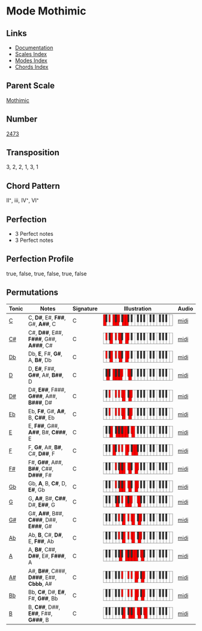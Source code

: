 # Mode Mothimic

## Links

- [Documentation](README.md)
- [Scales Index](Scales.md)
- [Modes Index](Modes.md)
- [Chords Index](Chords.md)

## Parent Scale

[Mothimic](ScaleMothimic.md)

## Number

[2473](https://ianring.com/musictheory/scales/2473)

## Transposition

3, 2, 2, 1, 3, 1

## Chord Pattern

II⁺, iii, IV⁺, VI⁺

## Perfection

- 3 Perfect notes
- 3 Perfect notes

## Perfection Profile

true, false, true, false, true, false

## Permutations

| Tonic | Notes | Signature | Illustration | Audio |
|-------|-------|-----------|--------------|-------|
| [C](ModeCNaturalMothimic.md) | C, **D#**, E#, **F##**, G#, **A##**, C | C | ![CNaturalMothimic](ModeCNaturalMothimic.png) | [midi](https://github.com/edipermadi/music/blob/main/docs/ModeCNaturalMothimic.mid?raw=true) |
| [C#](ModeCSharpMothimic.md) | C#, **D##**, E##, **F###**, G##, **A###**, C# | C | ![CSharpMothimic](ModeCSharpMothimic.png) | [midi](https://github.com/edipermadi/music/blob/main/docs/ModeCSharpMothimic.mid?raw=true) |
| [Db](ModeDFlatMothimic.md) | Db, **E**, F#, **G#**, A, **B#**, Db | C | ![DFlatMothimic](ModeDFlatMothimic.png) | [midi](https://github.com/edipermadi/music/blob/main/docs/ModeDFlatMothimic.mid?raw=true) |
| [D](ModeDNaturalMothimic.md) | D, **E#**, F##, **G##**, A#, **B##**, D | C | ![DNaturalMothimic](ModeDNaturalMothimic.png) | [midi](https://github.com/edipermadi/music/blob/main/docs/ModeDNaturalMothimic.mid?raw=true) |
| [D#](ModeDSharpMothimic.md) | D#, **E##**, F###, **G###**, A##, **B###**, D# | C | ![DSharpMothimic](ModeDSharpMothimic.png) | [midi](https://github.com/edipermadi/music/blob/main/docs/ModeDSharpMothimic.mid?raw=true) |
| [Eb](ModeEFlatMothimic.md) | Eb, **F#**, G#, **A#**, B, **C##**, Eb | C | ![EFlatMothimic](ModeEFlatMothimic.png) | [midi](https://github.com/edipermadi/music/blob/main/docs/ModeEFlatMothimic.mid?raw=true) |
| [E](ModeENaturalMothimic.md) | E, **F##**, G##, **A##**, B#, **C###**, E | C | ![ENaturalMothimic](ModeENaturalMothimic.png) | [midi](https://github.com/edipermadi/music/blob/main/docs/ModeENaturalMothimic.mid?raw=true) |
| [F](ModeFNaturalMothimic.md) | F, **G#**, A#, **B#**, C#, **D##**, F | C | ![FNaturalMothimic](ModeFNaturalMothimic.png) | [midi](https://github.com/edipermadi/music/blob/main/docs/ModeFNaturalMothimic.mid?raw=true) |
| [F#](ModeFSharpMothimic.md) | F#, **G##**, A##, **B##**, C##, **D###**, F# | C | ![FSharpMothimic](ModeFSharpMothimic.png) | [midi](https://github.com/edipermadi/music/blob/main/docs/ModeFSharpMothimic.mid?raw=true) |
| [Gb](ModeGFlatMothimic.md) | Gb, **A**, B, **C#**, D, **E#**, Gb | C | ![GFlatMothimic](ModeGFlatMothimic.png) | [midi](https://github.com/edipermadi/music/blob/main/docs/ModeGFlatMothimic.mid?raw=true) |
| [G](ModeGNaturalMothimic.md) | G, **A#**, B#, **C##**, D#, **E##**, G | C | ![GNaturalMothimic](ModeGNaturalMothimic.png) | [midi](https://github.com/edipermadi/music/blob/main/docs/ModeGNaturalMothimic.mid?raw=true) |
| [G#](ModeGSharpMothimic.md) | G#, **A##**, B##, **C###**, D##, **E###**, G# | C | ![GSharpMothimic](ModeGSharpMothimic.png) | [midi](https://github.com/edipermadi/music/blob/main/docs/ModeGSharpMothimic.mid?raw=true) |
| [Ab](ModeAFlatMothimic.md) | Ab, **B**, C#, **D#**, E, **F##**, Ab | C | ![AFlatMothimic](ModeAFlatMothimic.png) | [midi](https://github.com/edipermadi/music/blob/main/docs/ModeAFlatMothimic.mid?raw=true) |
| [A](ModeANaturalMothimic.md) | A, **B#**, C##, **D##**, E#, **F###**, A | C | ![ANaturalMothimic](ModeANaturalMothimic.png) | [midi](https://github.com/edipermadi/music/blob/main/docs/ModeANaturalMothimic.mid?raw=true) |
| [A#](ModeASharpMothimic.md) | A#, **B##**, C###, **D###**, E##, **Cbbb**, A# | C | ![ASharpMothimic](ModeASharpMothimic.png) | [midi](https://github.com/edipermadi/music/blob/main/docs/ModeASharpMothimic.mid?raw=true) |
| [Bb](ModeBFlatMothimic.md) | Bb, **C#**, D#, **E#**, F#, **G##**, Bb | C | ![BFlatMothimic](ModeBFlatMothimic.png) | [midi](https://github.com/edipermadi/music/blob/main/docs/ModeBFlatMothimic.mid?raw=true) |
| [B](ModeBNaturalMothimic.md) | B, **C##**, D##, **E##**, F##, **G###**, B | C | ![BNaturalMothimic](ModeBNaturalMothimic.png) | [midi](https://github.com/edipermadi/music/blob/main/docs/ModeBNaturalMothimic.mid?raw=true) |
